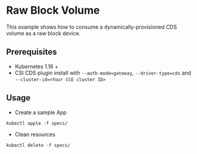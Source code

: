 # Raw Block Volume

This example shows how to consume a dynamically-provisioned CDS volume as a raw block device.

## Prerequisites

* Kubernetes 1.16 +
* CSI CDS plugin install with `--auth-mode=gateway`, `--driver-type=cds` and `--cluster-id=<Your CCE cluster ID>`

## Usage

* Create a sample App

```
kubectl apple -f specs/
```

* Clean resources

```
kubectl delete -f specs/
```